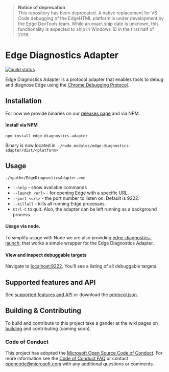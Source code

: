> **Notice of deprecation**<br />
> This repository has been deprecated. A native replacement for VS Code debugging of the EdgeHTML platform is under development by the Edge DevTools team. While an exact ship date is unknown, this functionality is expected to ship in Windows 10 in the first half of 2018.

# Edge Diagnostics Adapter
[![build status](https://travis-ci.org/Microsoft/edge-diagnostics-adapter.svg?branch=master)](https://travis-ci.org/Microsoft/edge-diagnostics-adapter)

Edge Diagnostics Adapter is a protocol adapter that enables tools to debug and diagnose Edge using the [Chrome Debugging Protocol](https://chromedevtools.github.io/debugger-protocol-viewer/).

## Installation

For now we provide binaries on our [releases page](https://github.com/Microsoft/EdgeDiagnosticsAdapter/releases) and via NPM.

#### Install via NPM
```npm install edge-diagnostics-adapter```

Binary is now located in` ./node_modules/edge-diagnostics-adapter/dist/<platform>`

## Usage

```console
./<path>/EdgeDiagnosticsAdapter.exe
```

* `--help` - show available commands
* `--launch <url>` - for opening Edge with a specific URL.
* `--port <url>` - the port number to listen on. Default is 9222.
* `--killall` - kills all running Edge processes.
* `Ctrl-C` to quit. Also, the adapter can be left running as a background process.


#### Usage via node.
To simplify usage with Node we are also providing [edge-diagnostics-launch](https://github.com/Microsoft/edge-diagnostics-launch), that works a simple wrapper for the Edge Diagnostics Adapter.

#### View and inspect debuggable targets

Navigate to [localhost:9222](http://localhost:9222). You'll see a listing of all debuggable targets.

## Supported features and API

See [supported features and API](https://github.com/Microsoft/EdgeDiagnosticsAdapter/wiki/Supported-features-and-API) or download the [protocol.json]().

## Building & Contributing
To build and contribute to this project take a gander at the wiki pages on [building](https://github.com/Microsoft/EdgeDiagnosticsAdapter/wiki/Building) and contributing (coming soon).

### Code of Conduct
This project has adopted the [Microsoft Open Source Code of Conduct](https://opensource.microsoft.com/codeofconduct/). For more information see the [Code of Conduct FAQ](https://opensource.microsoft.com/codeofconduct/faq/) or contact [opencode@microsoft.com](mailto:opencode@microsoft.com) with any additional questions or comments.
